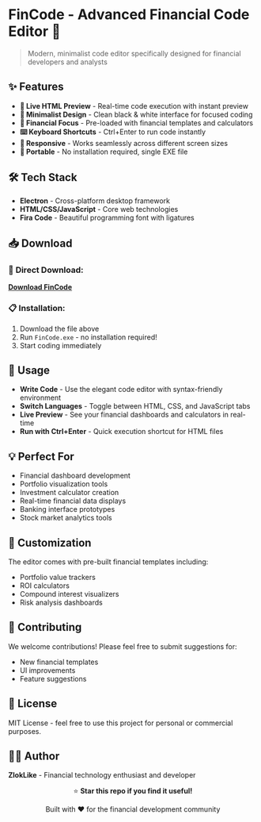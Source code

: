 # FinCode - Advanced Financial Code Editor 💼

> Modern, minimalist code editor specifically designed for financial developers and analysts

## ✨ Features

- **🚀 Live HTML Preview** - Real-time code execution with instant preview
- **🎨 Minimalist Design** - Clean black & white interface for focused coding
- **💼 Financial Focus** - Pre-loaded with financial templates and calculators
- **⌨️ Keyboard Shortcuts** - Ctrl+Enter to run code instantly
- **📱 Responsive** - Works seamlessly across different screen sizes
- **🔧 Portable** - No installation required, single EXE file

## 🛠️ Tech Stack

- **Electron** - Cross-platform desktop framework
- **HTML/CSS/JavaScript** - Core web technologies
- **Fira Code** - Beautiful programming font with ligatures

## 📥 Download

### 🚀 **Direct Download:**
[**Download FinCode**](https://drive.google.com/file/d/1RCLWQQ5_aRV5ayPZfP60tKgSAF8ps88C/view?usp=sharing)

### 📋 **Installation:**
1. Download the file above
2. Run `FinCode.exe` - no installation required!
3. Start coding immediately

## 🎯 Usage

- **Write Code** - Use the elegant code editor with syntax-friendly environment
- **Switch Languages** - Toggle between HTML, CSS, and JavaScript tabs
- **Live Preview** - See your financial dashboards and calculators in real-time
- **Run with Ctrl+Enter** - Quick execution shortcut for HTML files

## 💡 Perfect For

- Financial dashboard development
- Portfolio visualization tools
- Investment calculator creation
- Real-time financial data displays
- Banking interface prototypes
- Stock market analytics tools

## 🎨 Customization

The editor comes with pre-built financial templates including:
- Portfolio value trackers
- ROI calculators
- Compound interest visualizers
- Risk analysis dashboards

## 🤝 Contributing

We welcome contributions! Please feel free to submit suggestions for:
- New financial templates
- UI improvements
- Feature suggestions

## 📄 License

MIT License - feel free to use this project for personal or commercial purposes.

## 👨‍💻 Author

**ZlokLike** - Financial technology enthusiast and developer

<div align="center">

⭐ **Star this repo if you find it useful!**

Built with ❤️ for the financial development community

</div>
